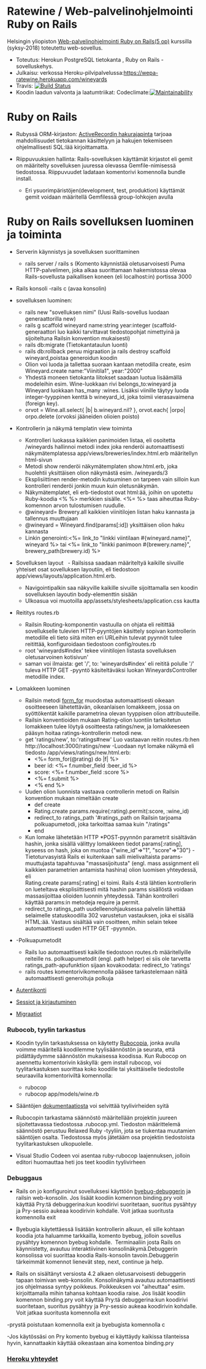# Ratewine / Web-palvelinohjelmointi Ruby on Rails

 Helsingin yliopiston [Web-palvelinohjelmointi Ruby on Rails(5 op)](https://github.com/mluukkai/WebPalvelinohjelmointi2018/blob/master/wadror.md) kurssilla (syksy-2018)  toteutettu web-sovellus. 
 - Toteutus: Herokun PostgreSQL tietokanta , Ruby on Rails -sovelluskehys.
 - Julkaisu: verkossa Heroku-pilvipalvelussa:https://wepa-ratewine.herokuapp.com/wineyards
 - Travis: [![Build Status](https://travis-ci.org/vsvala/ratewine.svg?branch=master)](https://travis-ci.org/vsvala/ratewine)
 - Koodin laadun valvonta ja laatumtriikat: Codeclimate:[![Maintainability](https://api.codeclimate.com/v1/badges/b70919286f2ca8dd8d12/maintainability)](https://codeclimate.com/github/vsvala/ratewine/maintainability)
 
 
 
# Ruby on Rails

- Rubyssä ORM-kirjaston: [ActiveRecordin  hakurajapinta](https://guides.rubyonrails.org/active_record_querying.html) tarjoaa mahdollisuudet tietokannan käsittelyyn ja hakujen tekemiseen ohjelmallisesti SQL:lää kirjoittamatta. 

- Riippuvuuksien hallinta: Rails-sovelluksen käyttämät kirjastot eli gemit on määritelty sovelluksen juuressa olevassa Gemfile-nimisessä tiedostossa. Riippuvuudet ladataan komentorivi komennolla bundle install.
   - Eri ysuorimpäristöjen(development, test, produktion) käyttämät gemit voidaan määritellä Gemfilessä group-lohkojen avulla


# Ruby on Rails sovelluksen luominen ja toiminta

 - Serverin käynnistys ja sovelluksen suorittaminen
   - rails server /  rails s  (Komento käynnistää oletusarvoisesti Puma HTTP-palvelimen, joka alkaa suorittamaan hakemistossa
   olevaa Rails-sovellusta paikallisen koneen (eli localhost:in) portissa 3000

- Rails konsoli
 -rails c  (avaa konsolin)

- sovelluksen luominen: 
     - rails new "sovelluksen nimi" (Uusi Rails-sovellus luodaan generaattorilla new)
     - rails g scaffold wineyard name:string year:integer (scaffold-generaattori luo kaikki tarvittavat tiedostopohjat
     nimettyinä ja sijoiteltuna Railsin konvention mukaisesti)
     - rails db:migrate (Tietokantataulun luonti) 
     - rails db:rollback peruu migraation ja rails destroy scaffold wineyard,poistaa generoidun koodin 
     - Olion voi luoda ja tallettaa suoraan kantaan metodilla create, esim Wineyard.create name:"Viinitila1", year:"2000"
     - Yhdestä moneen tietokanta liitokset saadaan luotua lisäämällä modeleihin esim. Wine-luokkaan rivi 
     belongs_to:wineyard ja Wineyard luokkaan has_many :wines. Lisäksi viinille täytyy luoda integer-tyyppinen kenttä b
     wineyard_id, joka toimii vierasavaimena (foreign key). 
     - orvot = Wine.all.select{ |b| b.wineyard.nil? }, orvot.each{ |orpo| orpo.delete (orvoksi jääneiden olioien poisto)
 
 - Kontrollerin ja näkymä templatin view toiminta 
     - Kontrolleri luokassa kaikkien panimoiden listaa, eli osoitetta /wineyards hallinnoi metodi index joka renderöi
     automaattisesti näkymätemplatessa app/views/breweries/index.html.erb määritellyn html-sivun
     - Metodi show renderöi näkymätemplaten show.html.erb, joka huolehtii yksittäisen olion näkymästä esim. /wineyards/3
     - Eksplisiittinen render-metodin kutsuminen on tarpeen vain silloin kun kontrolleri renderöi jonkin muun kuin
     oletusnäkymän.
     - Näkymätemplatet, eli erb-tiedostot ovat html:ää, joihin on upotettu Ruby-koodia <% %> merkkien sisälle. <%= %> taas
     aiheuttaa Ruby-komennon arvon tulostumisen ruudulle.
     - @wineyard= Brewery.all kaikkien viinitilojen listan haku kannasta ja tallennus muuttujaan
     - @wineyard = Wineyard.find(params[:id]) yksittäisen olion haku kannasta
     - Linkin generointi:<%= link_to "linkki viintilaan #{wineyard.name}", wineyard %> 
     tai <%= link_to "linkki panimoon #{brewery.name}", brewery_path(brewery.id) %>
     
 - Sovelluksen layout
   - Railsissa saadaan määriteltyä kaikille sivuille yhteiset osat sovelluksen layoutiin, eli tiedostoon
    app/views/layouts/application.html.erb. 
   - Navigointipalkin  saa näkyville kaikille sivuille sijoittamalla sen koodin sovelluksen layoutin body-elementtin sisään
   - Ulkoasua voi muotoilla app/assets/stylesheets/application.css  kautta
 
 
 - Reititys routes.rb
   - Railsin Routing-komponentin vastuulla on ohjata eli reitittää sovellukselle tulevien HTTP-pyyntöjen käsittely sopivan
   kontrollerin metodille eli tieto siitä miten eri URLeihin tulevat pyynnöt tulee reitittää, konfiguroidaan tiedostoon
   config/routes.rb
   - root 'wineyards#index' tekee viinitilojen listasta sovelluksen oletusarvoinen kotisivun' 
   - saman voi ilmaista: get '/', to: 'wineyards#index' eli reititä polulle '/' tuleva HTTP GET -pyyntö käsiteltäväksi luokan
   WineyardsController metodille index.
   
     
 - Lomakkeen luominen
    - Railsin metodi [form_for](http://guides.rubyonrails.org/form_helpers.html#dealing-with-model-objects)  muodostaa 
    automaattisesti oikeaan osoitteeseen lähetettävän, oikeanlaisen lomakkeem, jossa on syöttökentät kaikille parametrina
    olevan tyyppisen olion attribuuteille.
    - Railsin konventioiden mukaan Rating-olion luontiin tarkoitetun lomakkeen tulee löytyä osoitteesta ratings/new, ja
    lomakkeeseen pääsyn hoitaa ratings-kontrollerin metodi new.
    - get 'ratings/new', to:'ratings#new' Luo vastaavan reitin routes.rb:hen   http://localhost:3000/ratings/new
    -Luodaan nyt lomake näkymä eli tiedosto /app/views/ratings/new.html.erb:
       - <%= form_for(@rating) do |f| %>
       - beer id: <%= f.number_field :beer_id %>
       - score: <%= f.number_field :score %>
       - <%= f.submit %>
       - <% end %>
    - Uuden olion luonnista vastaava controllerin metodi on Railsin konvention mukaan nimeltään create
       - def create
       -   Rating.create params.require(:rating).permit(:score, :wine_id)
       -   redirect_to ratings_path '#ratings_path on Railsin tarjoama polkuapumetodi, joka tarkoittaa samaa kuin "/ratings"
       -  end
    - Kun lomake lähetetään HTTP *POST-pyynnön parametrit sisältävän hashin, jonka sisällä välittyy lomakkeen tiedot
    params[:rating], kyseess on hash, joka on muotoa {"wine_id"=>"1", "score"=>"30"}
    -Tietoturvasyistä Rails ei kuitenkaan salli mielivaltaista params-muuttujasta tapahtuvaa "massasijoitusta" 
    (engl. mass assignment eli kaikkien parametrien antamista hashina) olion luomisen yhteydessä, eli  
    Rating.create params[:rating] ei toimi. Rails 4:stä lähtien kontrollerin on lueteltava eksplisiittisesti mitä
    hashin params sisällöstä voidaan massasijoittaa olioiden luonnin yhteydessä. Tähän kontrolleri käyttää params:in
    metodeja require ja permit.
    - redirect_to ratings_path uudelleenohjauksessa palvelin lähettää selaimelle statuskoodilla 302 varustetun vastauksen,
    joka ei sisällä  HTML:ää. Vastaus sisältää vain osoitteen, mihin selain tekee automaattisesti uuden HTTP GET -pyynnön. 

- -Polkuapumetodit
  - Rails luo automaattisesti kaikille tiedostoon routes.rb määritellyille reiteille ns. polkuapumetodit (engl. path helper)
  ei siis ole tarvetta ratings_path-apufunktion sijaan kovakoodata:  redirect_to 'ratings'
  - rails routes komentorivikomennolla pääsee tarkastelemaan näitä automaattisesti generoituja polkuja
  

- [Autentikonti](https://github.com/vsvala/ratewine/blob/master/Dokumentaatio/Autentikointi.md)

- [Sessiot ja kirjautuminen](https://github.com/vsvala/ratewine/blob/master/Dokumentaatio/Sessiotjakirjautuminen.%20md)

- [Migraatiot](https://github.com/vsvala/ratewine/blob/master/Dokumentaatio/Migraatiot.md)

### Rubocob, tyylin tarkastus 
- Koodin tyylin tarkastuksessa on käytetty [Rubocopia](https://github.com/rubocop-hq/rubocop), jonka avulla voimme määritellä koodilemme tyylisäännöstön ja seurata, että pidättäydymme säännöstön mukaisessa koodissa. Kun Rubocop on asennettu komentorivin käskyllä: gem install rubocop, voi tyylitarkastuksen suorittaa koko koodille tai yksittäiselle tiedostolle seuraavilla komentoriviltä komennolla: 
  - rubocop
  - rubocop app/models/wine.rb

- Sääntöjen [dokumentaatiosta](http://docs.rubocop.org/en/latest/cops/) voi selvittää tyylivirheiden syitä

- Rubocopin tarkastama säännöstö määritellään projektin juureen sijoitettavassa tiedostossa .rubocop.yml. Tiedoston määrittelemä säännöstö perustuu Relaxed Ruby -tyyliin, jota se tiukentaa muutamien sääntöjen osalta. Tiedostossa myös jätetääm osa projektin tiedostoista tyylitarkastuksen ulkopuolelle.

- Visual Studio Codeen voi asentaa ruby-rubocop laajennuksen, jolloin editori huomauttaa heti jos teet koodiin tyylivirheen

### Debuggaus
- Rails on jo konfiguroinut sovelluksesi käyttöön [byebug-debuggerin](http://guides.rubyonrails.org/debugging_rails_applications.html#debugging-with-the-byebug-gem) ja railsin web-konsolin. 
Jos lisäät koodiin komennon binding.pry voit käyttää Pry:tä debuggerina:kun koodirivi suoritetaan, suoritus pysähtyy ja Pry-sessio aukeaa koodirivin kohdalle. Voit jatkaa suoritusta komennolla exit

- Byebugia käytettäessä lisätään kontrollerin alkuun, eli sille kohtaan koodia jota haluamme tarkkailla, komento byebug, jolloin sovellus pysähtyy komennon byebug kohdalle.  Terminaaliin josta Rails on käynnistetty, avautuu interaktiivinen konsolinäkymä.Debuggerin konsolissa voi  suorittaa koodia Rails-konsolin tavoin.Debuggerin tärkeimmät komennot lienevät step, next, continue ja help.

- Rails on sisältänyt versiosta 4.2 alkaen oletusarvoisesti debuggerin tapaan toimivan web-konsolin. Konsolinäkymä avautuu
automaattisesti jos ohjelmassa syntyy poikkeus. Poikkeuksen voi "aiheuttaa" esim. kirjoittamalla mihin tahansa kohtaan
koodia raise. Jos lisäät koodiin komennon binding.pry voit käyttää Pry:tä debuggerina:kun koodirivi suoritetaan, suoritus pysähtyy ja Pry-sessio aukeaa koodirivin kohdalle. Voit jatkaa suoritusta komennolla exit

-prystä poistutaan komennolla exit ja byebugista komennolla c

-Jos käytössäsi on Pry komento byebug ei käyttäydy kaikissa tilanteissa hyvin, kannattaakin käyttää oikeastaan aina komentoa
binding.pry
    
 ### [Heroku yhteydet](https://github.com/vsvala/ratewine/blob/master/Dokumentaatio/Heroku%20yhteydet.md)

